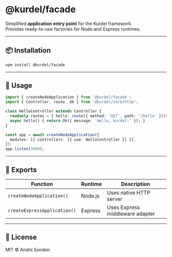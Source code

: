 # @kurdel/facade

Simplified **application entry point** for the Kurdel framework.  
Provides ready-to-use factories for Node and Express runtimes.

---

## 📦 Installation

```bash
npm install @kurdel/facade
```

---

## 🚀 Usage

```ts
import { createNodeApplication } from '@kurdel/facade';
import { Controller, route, Ok } from '@kurdel/core/http';

class HelloController extends Controller {
  readonly routes = { hello: route({ method: 'GET', path: '/hello' })(this.hello) };
  async hello() { return Ok({ message: 'Hello, kurdel!' }); }
}

const app = await createNodeApplication({
  modules: [{ controllers: [{ use: HelloController }] }],
});
app.listen(3000);
```

---

## 🧩 Exports

| Function                     | Runtime | Description                     |
| ---------------------------- | ------- | ------------------------------- |
| `createNodeApplication()`    | Node.js | Uses native HTTP server         |
| `createExpressApplication()` | Express | Uses Express middleware adapter |

---

## 📄 License

MIT © Andrii Sorokin
